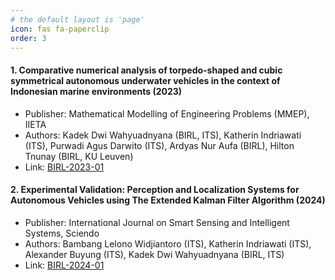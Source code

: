 ```yaml
---
# the default layout is 'page'
icon: fas fa-paperclip
order: 3
---
```


#### 1. **Comparative numerical analysis of torpedo-shaped and cubic symmetrical autonomous underwater vehicles in the context of Indonesian marine environments (2023)**  
- Publisher: Mathematical Modelling of Engineering Problems (MMEP), IIETA  
- Authors: Kadek Dwi Wahyuadnyana (BIRL, ITS), Katherin Indriawati (ITS), Purwadi Agus Darwito (ITS), Ardyas Nur Aufa (BIRL), Hilton Tnunay (BIRL, KU Leuven)  
- Link: [BIRL-2023-01](https://doi.org/10.18280/mmep.100601)

#### 2. **Experimental Validation: Perception and Localization Systems for Autonomous Vehicles using The Extended Kalman Filter Algorithm (2024)**  
- Publisher: International Journal on Smart Sensing and Intelligent Systems, Sciendo
- Authors: Bambang Lelono Widjiantoro (ITS), Katherin Indriawati (ITS), Alexander Buyung (ITS), Kadek Dwi Wahyuadnyana (BIRL, ITS)
- Link: [BIRL-2024-01](https://doi.org/10.2478/ijssis-2024-0002)